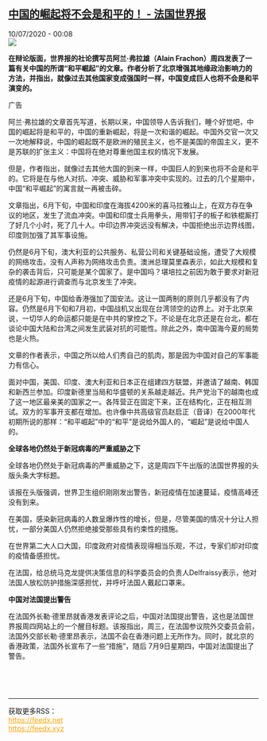 <!--1594335386000-->
[中国的崛起将不会是和平的！ - 法国世界报](http://www.rfi.fr//cn/%E4%B8%AD%E5%9B%BD/20200709-%E4%B8%AD%E5%9B%BD%E7%9A%84%E5%B4%9B%E8%B5%B7%E5%B0%86%E4%B8%8D%E4%BC%9A%E6%98%AF%E5%92%8C%E5%B9%B3%E7%9A%84)
------

<div>10/07/2020 - 00:08</div><img src="https://s.rfi.fr/media/display/b0f09814-0ec6-11ea-bdff-005056a9aa4d/w:310/p:16x9/fa_guo_shi_jie_bao_wb161923-rfi-cn-20150123_cartouche.jpg"><p><strong>在辩论版面，世界报的社论撰写员阿兰·弗拉雄（Alain Frachon）周四发表了一篇有关中国的所谓“和平崛起”的文章。作者分析了北京增强其地缘政治影响力的方法，并指出，就像过去其他国家变成强国时一样，中国变成巨人也将不会是和平演变的。</strong></p><div class="t-content__body u-clearfix"><div class="m-interstitial"><div class="m-interstitial__ad"><divclass="m-block-ad "data-tms-ad-type="box"data-tms-ad-status="idle"data-tms-ad-pos="1"><div class="m-block-ad__label">广告</div><div class="m-block-ad__content"></div></div></div></div><p>阿兰·弗拉雄的文章首先写道，长期以来，中国领导人告诉我们，睡个好觉吧，中国的崛起将是和平的，中国的重新崛起，将是一次和谐的崛起。中国外交官一次又一次地解释说，中国的崛起既不是欧洲的殖民主义，也不是美国的帝国主义，更不是苏联的扩张主义：中国将在绝对尊重他国主权的情况下发展。</p><p>但是，作者指出，就像过去其他大国的到来一样，中国巨人的到来也将不会是和平的。它将是在与他人对抗、冲突、威胁和军事冲突中实现的。过去的几个星期中，中国“和平崛起”的寓言就一再被击碎。</p><p>文章指出，6月下旬，中国和印度在海拔4200米的喜马拉雅山上，在双方存在争议的地区，发生了流血冲突。中国和印度士兵用拳头，用带钉子的板子和铁棍厮打了好几个小时，死了几十人。中印边界冲突远没有解决，中国拒绝出示边界线图，印度则加强了其军事设施。</p><p>仍然是6月下旬，澳大利亚的公共服务、私营公司和关键基础设施，遭受了大规模的网络攻击。没有人声称为网络攻击负责。澳洲总理莫里森表示，如此大规模和复杂的袭击背后，只可能是某个国家了。是中国吗？堪培拉之前因为敢于要求对新冠疫情的起源进行调查而与北京发生了冲突。</p><p>还是6月下旬，中国给香港强加了国安法。这让一国两制的原则几乎都没有了内容。仍然是6月下旬和7月初，中国战机又出现在台湾领空的边界上。对于北京来说，一切华人的命运都只能是在中共的掌控之下。不论是在北京还是在台北，都在谈论中国大陆和台湾之间发生武装对抗的可能性。除此之外，南中国海今夏的局势也是火热。</p><p>文章的作者表示，中国之所以给人们秀自己的肌肉，那是因为中国对自己的军事能力有信心。</p><p>面对中国，美国、印度、澳大利亚和日本正在组建四方联盟，并邀请了越南、韩国和新西兰参加。印度新德里当局和华盛顿的关系越走越近。共产党治下的越南也成了这一地区最亲美的国家之一。各阵营正在固定下来，正在结构化，正在相互测试。双方的军事开支都在增加。也许像中共高级官员赵启正（音译）在2000年代初期所说的那样：“和平崛起”中的“和平”是说给外国人的，“崛起”是说给中国人的。</p><p><strong>全球各地仍然处于新冠病毒的严重威胁之下</strong></p><p>全球各地仍然处于新冠病毒的严重威胁之下，这是周四下午出版的法国世界报的头版头条大字标题。</p><p>该报在头版强调，世界卫生组织刚刚发出警告，新冠疫情在加速蔓延，疫情高峰还没有到来。</p><p>在美国，感染新冠病毒的人数呈爆炸性的增长，但是，尽管美国的情况十分让人担忧，一部分美国人仍然拒绝接受那些具有约束性的措施。</p><p>在世界第二大人口大国，印度政府对疫情表现得相当乐观，不过，专家们却对印度的疫情备感担忧。</p><p>在法国，给总统马克龙提供决策信息的科学委员会的负责人Delfraissy表示，他对法国人放松防护措施深感担忧，并呼吁法国人戴起口罩来。</p><p><strong>中国对法国提出警告</strong></p><p>在法国外长勒·德里昂就香港发表评论之后，中国对法国提出警告，这也是法国世界报周四网站上的一个醒目标题。该报指出，周三，在法国参议院外交委员会前，法国外交部长勒·德里昂表示，法国不会在香港问题上无所作为。同时，就北京的香港政策，法国外长宣布了一些“措施”，随后 7月9日星期四，中国对法国提出了警告。</p><p> </p><div class="o-self-promo o-self-promo--nl o-self-promo--hidden" data-selfpromo-newsletter></div><div class="o-self-promo o-self-promo--app o-self-promo--hidden" data-selfpromo-app></div></div><br><hr><div>获取更多RSS：<br><a href="https://feedx.net" style="color:orange" target="_blank">https://feedx.net</a> <br><a href="https://feedx.xyz" style="color:orange" target="_blank">https://feedx.xyz</a><br></div>
